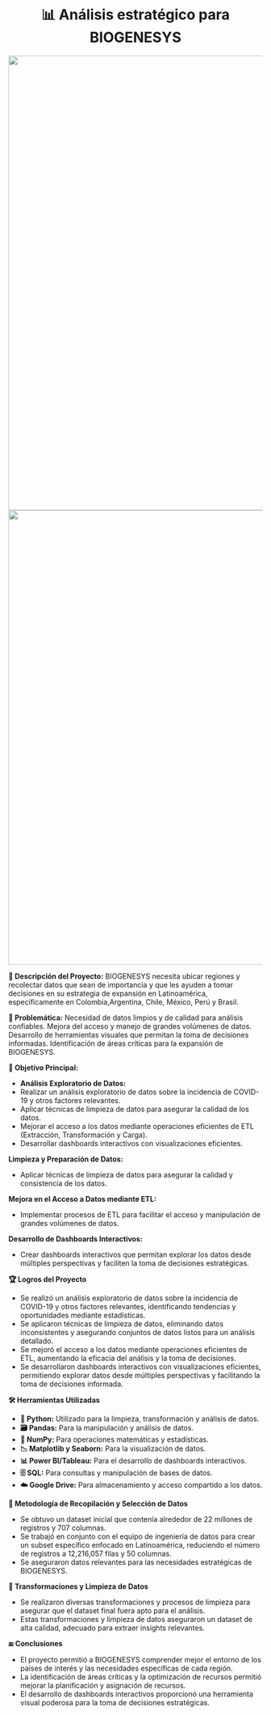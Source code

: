 <div align="center">
  <h1 style="font-weight:bold;">
    📊 <strong>Análisis estratégico para BIOGENESYS</strong>
  </h1>
  <img src="https://i.imgur.com/LQ935SV.png" width="900px">
  <br> 
  <img src="https://i.imgur.com/oBawGUU.png" width="900px">
</div>

<strong>🧬 Descripción del Proyecto:</strong>
BIOGENESYS necesita ubicar regiones y recolectar datos que sean de importancia y que les ayuden a tomar decisiones en su estrategia de expansión en Latinoamérica, específicamente en Colombia,Argentina, Chile, México, Perú y Brasil.

<strong>:stop_sign: Problemática:</strong>
Necesidad de datos limpios y de calidad para análisis confiables.
Mejora del acceso y manejo de grandes volúmenes de datos.
Desarrollo de herramientas visuales que permitan la toma de decisiones informadas.
Identificación de áreas críticas para la expansión de BIOGENESYS.

<strong>🎯 Objetivo Principal:</strong>
<ul>
  <li><strong>Análisis Exploratorio de Datos:</strong></li>
  <li>Realizar un análisis exploratorio de datos sobre la incidencia de COVID-19 y otros factores relevantes.</li>
  <li>Aplicar técnicas de limpieza de datos para asegurar la calidad de los datos.</li>
  <li>Mejorar el acceso a los datos mediante operaciones eficientes de ETL (Extracción, Transformación y Carga).</li>
  <li>Desarrollar dashboards interactivos con visualizaciones eficientes.</li>
</ul>

<strong>Limpieza y Preparación de Datos:</strong>
<ul>
  <li>Aplicar técnicas de limpieza de datos para asegurar la calidad y consistencia de los datos.</li>
</ul>

<strong>Mejora en el Acceso a Datos mediante ETL:</strong>
<ul>
  <li>Implementar procesos de ETL para facilitar el acceso y manipulación de grandes volúmenes de datos.</li>
</ul>

<strong>Desarrollo de Dashboards Interactivos:</strong>
<ul>
  <li>Crear dashboards interactivos que permitan explorar los datos desde múltiples perspectivas y faciliten la toma de decisiones estratégicas.</li>
</ul>

<strong>🏆 Logros del Proyecto</strong>
<ul>
  <li>Se realizó un análisis exploratorio de datos sobre la incidencia de COVID-19 y otros factores relevantes, identificando tendencias y oportunidades mediante estadísticas.</li>
  <li>Se aplicaron técnicas de limpieza de datos, eliminando datos inconsistentes y asegurando conjuntos de datos listos para un análisis detallado.</li>
  <li>Se mejoró el acceso a los datos mediante operaciones eficientes de ETL, aumentando la eficacia del análisis y la toma de decisiones.</li>
  <li>Se desarrollaron dashboards interactivos con visualizaciones eficientes, permitiendo explorar datos desde múltiples perspectivas y facilitando la toma de decisiones informada.</li>
</ul>

<strong>🛠️ Herramientas Utilizadas</strong>
<ul>
  <li><strong>🐍 Python:</strong> Utilizado para la limpieza, transformación y análisis de datos.</li>
  <li><strong>🗃️ Pandas:</strong> Para la manipulación y análisis de datos.</li>
  <li><strong>🔢 NumPy:</strong> Para operaciones matemáticas y estadísticas.</li>
  <li><strong>📉 Matplotlib y Seaborn:</strong> Para la visualización de datos.</li>
  <li><strong>📊 Power BI/Tableau:</strong> Para el desarrollo de dashboards interactivos.</li>
  <li><strong>🗄️ SQL:</strong> Para consultas y manipulación de bases de datos.</li>
  <li><strong>☁️ Google Drive:</strong> Para almacenamiento y acceso compartido a los datos.</li>
</ul>

<strong>📝 Metodología de Recopilación y Selección de Datos</strong>
<ul>
  <li>Se obtuvo un dataset inicial que contenía alrededor de 22 millones de registros y 707 columnas.</li>
  <li>Se trabajó en conjunto con el equipo de ingeniería de datos para crear un subset específico enfocado en Latinoamérica, reduciendo el número de registros a 12,216,057 filas y 50 columnas.</li>
  <li>Se aseguraron datos relevantes para las necesidades estratégicas de BIOGENESYS.</li>
</ul>

<strong>🔄 Transformaciones y Limpieza de Datos</strong>
<ul>
  <li>Se realizaron diversas transformaciones y procesos de limpieza para asegurar que el dataset final fuera apto para el análisis.</li>
  <li>Estas transformaciones y limpieza de datos aseguraron un dataset de alta calidad, adecuado para extraer insights relevantes.</li>
</ul>

<strong>🔚 Conclusiones</strong>
<ul>
  <li>El proyecto permitió a BIOGENESYS comprender mejor el entorno de los países de interés y las necesidades específicas de cada región.</li>
  <li>La identificación de áreas críticas y la optimización de recursos permitió mejorar la planificación y asignación de recursos.</li>
  <li>El desarrollo de dashboards interactivos proporcionó una herramienta visual poderosa para la toma de decisiones estratégicas.</li>
</ul>



